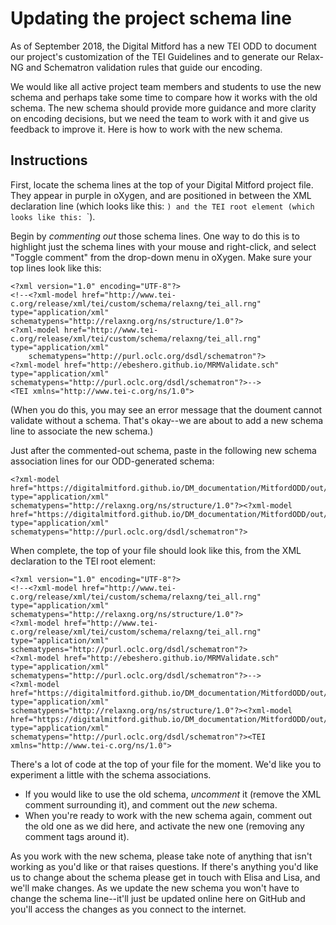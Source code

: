 # Updating the project schema line

As of September 2018, the Digital Mitford has a new TEI ODD to document our project's customization of the TEI Guidelines and to generate our Relax-NG and Schematron validation rules that guide our encoding. 

We would like all active project team members and students to use the new schema and perhaps take some time to compare how it works with the old schema. The new schema should provide more guidance and more clarity on encoding decisions, but we need the team to work with it and give us feedback to improve it. Here is how to work with the new schema.

## Instructions 

First, locate the schema lines at the top of your Digital Mitford project file. They appear in purple in oXygen, and are positioned in between the XML declaration line (which looks like this: <?xml version="1.0" encoding="UTF-8"?>`) and the TEI root element (which looks like this: `<TEI xmlns="http://www.tei-c.org/ns/1.0">`).

Begin by *commenting out* those schema lines. One way to do this is to highlight just the schema lines with your mouse and right-click, and select "Toggle comment" from the drop-down menu in oXygen. Make sure your top lines look like this: 

```
<?xml version="1.0" encoding="UTF-8"?>
<!--<?xml-model href="http://www.tei-c.org/release/xml/tei/custom/schema/relaxng/tei_all.rng" type="application/xml" schematypens="http://relaxng.org/ns/structure/1.0"?>
<?xml-model href="http://www.tei-c.org/release/xml/tei/custom/schema/relaxng/tei_all.rng" type="application/xml"
	schematypens="http://purl.oclc.org/dsdl/schematron"?>
<?xml-model href="http://ebeshero.github.io/MRMValidate.sch" type="application/xml" schematypens="http://purl.oclc.org/dsdl/schematron"?>-->
<TEI xmlns="http://www.tei-c.org/ns/1.0">

```

(When you do this, you may see an error message that the doument cannot validate without a schema. That's okay--we are about to add a new schema line to associate the new schema.)

Just after the commented-out schema, paste in the following new schema association lines for our ODD-generated schema:

```
<?xml-model href="https://digitalmitford.github.io/DM_documentation/MitfordODD/out/mitfordODD.rng" type="application/xml" schematypens="http://relaxng.org/ns/structure/1.0"?><?xml-model href="https://digitalmitford.github.io/DM_documentation/MitfordODD/out/mitfordODD.rng" type="application/xml" schematypens="http://purl.oclc.org/dsdl/schematron"?>
```

When complete, the top of your file should look like this, from the XML declaration to the TEI root element:

```
<?xml version="1.0" encoding="UTF-8"?>
<!--<?xml-model href="http://www.tei-c.org/release/xml/tei/custom/schema/relaxng/tei_all.rng" type="application/xml" schematypens="http://relaxng.org/ns/structure/1.0"?>
<?xml-model href="http://www.tei-c.org/release/xml/tei/custom/schema/relaxng/tei_all.rng" type="application/xml"	schematypens="http://purl.oclc.org/dsdl/schematron"?>
<?xml-model href="http://ebeshero.github.io/MRMValidate.sch" type="application/xml" schematypens="http://purl.oclc.org/dsdl/schematron"?>-->
<?xml-model href="https://digitalmitford.github.io/DM_documentation/MitfordODD/out/mitfordODD.rng" type="application/xml" schematypens="http://relaxng.org/ns/structure/1.0"?><?xml-model href="https://digitalmitford.github.io/DM_documentation/MitfordODD/out/mitfordODD.rng" type="application/xml" schematypens="http://purl.oclc.org/dsdl/schematron"?><TEI xmlns="http://www.tei-c.org/ns/1.0">
```

There's a lot of code at the top of your file for the moment. We'd like you to experiment a little with the schema associations. 
* If you would like to use the old schema, *uncomment* it (remove the XML comment surrounding it), and comment out the *new* schema. 
* When you're ready to work with the new schema again, comment out the old one as we did here, and activate the new one (removing any comment tags around it).

As you work with the new schema, please take note of anything that isn't working as you'd like or that raises questions. If there's anything you'd like us to change about the schema please get in touch with Elisa and Lisa, and we'll make changes. As we update the new schema you won't have to change the schema line--it'll just be updated online here on GitHub and you'll access the changes as you connect to the internet. 